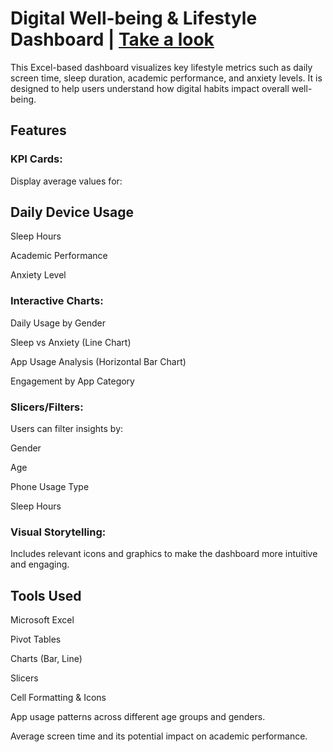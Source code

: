 # Digital Well-being & Lifestyle Dashboard | <a href="https://github.com/HariniMathankumar/Digital-Well-being-Lifestyle-Dashboard/blob/main/Screenshot%202025-08-07%20200201.png">Take a look</a>

This Excel-based dashboard visualizes key lifestyle metrics such as daily screen time, sleep duration, academic performance, and anxiety levels. It is designed to help users understand how digital habits impact overall well-being.

## Features

### KPI Cards:

Display average values for:

## Daily Device Usage

Sleep Hours

Academic Performance

Anxiety Level

### Interactive Charts:

Daily Usage by Gender

Sleep vs Anxiety (Line Chart)

App Usage Analysis (Horizontal Bar Chart)

Engagement by App Category

### Slicers/Filters:

Users can filter insights by:

Gender

Age

Phone Usage Type

Sleep Hours

### Visual Storytelling:

Includes relevant icons and graphics to make the dashboard more intuitive and engaging.

## Tools Used

Microsoft Excel

Pivot Tables

Charts (Bar, Line)

Slicers

Cell Formatting & Icons


App usage patterns across different age groups and genders.

Average screen time and its potential impact on academic performance.
